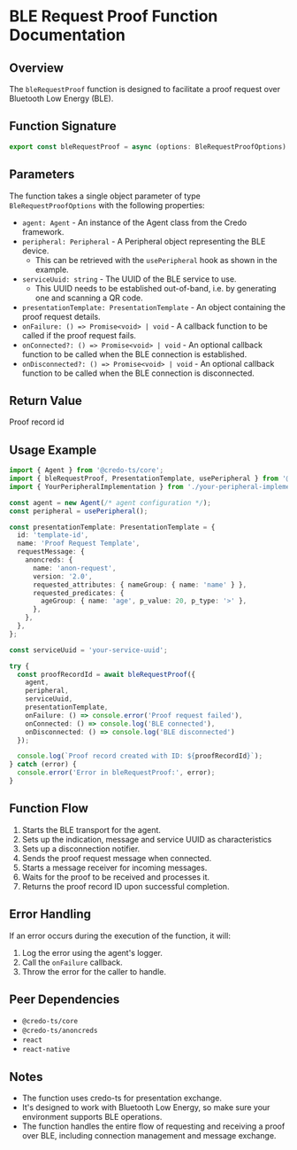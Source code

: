 # BLE Request Proof Function Documentation

## Overview

The `bleRequestProof` function is designed to facilitate a proof request over Bluetooth Low Energy (BLE).

## Function Signature

```typescript
export const bleRequestProof = async (options: BleRequestProofOptions) => Promise<string>
```

## Parameters

The function takes a single object parameter of type `BleRequestProofOptions` with the following properties:

- `agent: Agent` - An instance of the Agent class from the Credo framework.
- `peripheral: Peripheral` - A Peripheral object representing the BLE device.
    - This can be retrieved with the `usePeripheral` hook as shown in the example.
- `serviceUuid: string` - The UUID of the BLE service to use.
    - This UUID needs to be established out-of-band, i.e. by generating one and scanning a QR code.
- `presentationTemplate: PresentationTemplate` - An object containing the proof request details.
- `onFailure: () => Promise<void> | void` - A callback function to be called if the proof request fails.
- `onConnected?: () => Promise<void> | void` - An optional callback function to be called when the BLE connection is established.
- `onDisconnected?: () => Promise<void> | void` - An optional callback function to be called when the BLE connection is disconnected.

## Return Value

Proof record id

## Usage Example

```typescript
import { Agent } from '@credo-ts/core';
import { bleRequestProof, PresentationTemplate, usePeripheral } from '@animo-id/react-native-ble-didcomm';
import { YourPeripheralImplementation } from './your-peripheral-implementation';

const agent = new Agent(/* agent configuration */);
const peripheral = usePeripheral();

const presentationTemplate: PresentationTemplate = {
  id: 'template-id',
  name: 'Proof Request Template',
  requestMessage: {
    anoncreds: {
      name: 'anon-request',
      version: '2.0',
      requested_attributes: { nameGroup: { name: 'name' } },
      requested_predicates: {
        ageGroup: { name: 'age', p_value: 20, p_type: '>' },
      },
    },
  },
};

const serviceUuid = 'your-service-uuid';

try {
  const proofRecordId = await bleRequestProof({
    agent,
    peripheral,
    serviceUuid,
    presentationTemplate,
    onFailure: () => console.error('Proof request failed'),
    onConnected: () => console.log('BLE connected'),
    onDisconnected: () => console.log('BLE disconnected')
  });

  console.log(`Proof record created with ID: ${proofRecordId}`);
} catch (error) {
  console.error('Error in bleRequestProof:', error);
}
```

## Function Flow

1. Starts the BLE transport for the agent.
2. Sets up the indication, message and service UUID as characteristics
3. Sets up a disconnection notifier.
4. Sends the proof request message when connected.
5. Starts a message receiver for incoming messages.
6. Waits for the proof to be received and processes it.
7. Returns the proof record ID upon successful completion.

## Error Handling

If an error occurs during the execution of the function, it will:

1. Log the error using the agent's logger.
2. Call the `onFailure` callback.
3. Throw the error for the caller to handle.

## Peer Dependencies

- `@credo-ts/core`
- `@credo-ts/anoncreds`
- `react`
- `react-native`

## Notes

- The function uses credo-ts for presentation exchange.
- It's designed to work with Bluetooth Low Energy, so make sure your environment supports BLE operations.
- The function handles the entire flow of requesting and receiving a proof over BLE, including connection management and message exchange.
